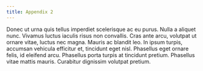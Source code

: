 ```yaml
---
title: Appendix 2
---
```


Donec ut urna quis tellus imperdiet scelerisque ac eu purus. Nulla a aliquet nunc. Vivamus luctus iaculis risus non convallis. Cras ante arcu, volutpat ut ornare vitae, luctus nec magna. Mauris ac blandit leo. In ipsum turpis, accumsan vehicula efficitur et, tincidunt eget nisl. Phasellus eget ornare felis, id eleifend arcu. Phasellus porta turpis at tincidunt pretium. Phasellus vitae mattis mauris. Curabitur dignissim volutpat pretium.